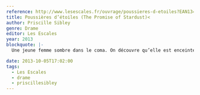 ```yaml
---
reference: http://www.lesescales.fr/ouvrage/poussieres-d-etoiles?EAN13=9782365690492
title: Poussières d’étoiles (The Promise of Stardust)<
author: Priscille Sibley
genre: Drame
editor: Les Escales
year: 2013
blockquote: |-
  Une jeune femme sombre dans le coma. On découvre qu’elle est enceinte de quelques semaines… Dès lors, un terrible dilemme se pose : la maintenir en vie pour laisser une chance au bébé ou débrancher les machines ?

date: 2013-10-05T17:02:00
tags:
  - Les Escales
  - drame
  - priscillesibley
---
```

